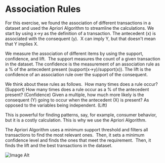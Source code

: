 # Association Rules

For this exercise, we found the association of different transactions in a dataset and used the Apriori Algorithm to streamline the calculations.
We start by using x->y as the definition of a transaction. The antecedent (x) is associated with the consequent (y). 
X can imply Y, but that doesn't mean that Y implies X.

We measure the association of different items by using the support, confidence, and lift. 
The support measures the count of a given transaction in the dataset.
The confidence is the measurement of an association rule as a % of the antecedent present (support(x->y)/support(x)).
The lift is the confidence of an association rule over the support of the consequent.

We think about these rules as follows. 
How many times does a rule occur? (Support)
How many times does a rule occur as a % of the antecedent present? (Confidence)
Given a multiple, how much more likely is the consequent (Y) going to occur when the antecedent (X) is present? As opposed to the variables being independent. (Lift)

This is powerful for finding patterns, say, for example, consumer behavior, but it is a costly calculation. This is why we use the Apriori Algorithm.

The Apriori Algorithm uses a minimum support threshold and filters all transactions to find the most relevant ones. 
Then, it sets a minimum confidence level and finds the ones that meet the requirement. 
Then, it finds the lift and the best transactions in the dataset.

![Image Alt](https://github.com/aarern/descriptive-predictive-analytics/blob/67568aa572f898a83716c37119c1d45e84ee3cd2/Descriptive%20Analytics/Association/images/asc1.jpg)
